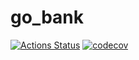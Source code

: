 # go_bank

[![Actions Status](https://github.com/antonioplacerda/go_bank/workflows/ci-test/badge.svg)](https://github.com/antonioplacerda/go_bank/actions)
[![codecov](https://codecov.io/gh/antonioplacerda/go_bank/branch/main/graph/badge.svg)](https://codecov.io/gh/antonioplacerda/go_bank)
